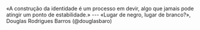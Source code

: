 «A construção da identidade é um processo em devir, algo que jamais pode atingir um ponto de estabilidade.» --- «Lugar de negro, lugar de branco?», Douglas Rodrigues Barros (@douglasbaro)